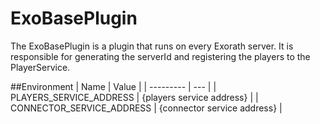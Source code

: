 # ExoBasePlugin
The ExoBasePlugin is a plugin that runs on every Exorath server. It is responsible for generating the serverId and registering the players to the PlayerService.

##Environment
| Name | Value |
| --------- | --- |
| PLAYERS_SERVICE_ADDRESS | {players service address} |
| CONNECTOR_SERVICE_ADDRESS | {connector service address} |